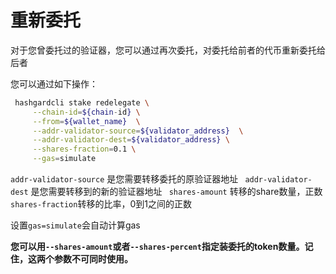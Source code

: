 # 重新委托
对于您曾委托过的验证器，您可以通过再次委托，对委托给前者的代币重新委托给后者

您可以通过如下操作：
```bash
 hashgardcli stake redelegate \
     --chain-id=${chain-id} \
     --from=${wallet_name}  \
     --addr-validator-source=${validator_address}  \
     --addr-validator-dest=${validator_address} \
     --shares-fraction=0.1 \
     --gas=simulate
```

```addr-validator-source``` 是您需要转移委托的原验证器地址
``` addr-validator-dest``` 是您需要转移到的新的验证器地址
``` shares-amount``` 转移的share数量，正数
```shares-fraction```转移的比率，0到1之间的正数 

设置```gas=simulate```会自动计算gas

**您可以用`--shares-amount`或者`--shares-percent`指定装委托的token数量。记住，这两个参数不可同时使用。**

